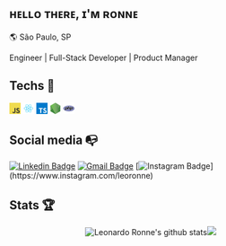 <h2>ʜᴇʟʟᴏ ᴛʜᴇʀᴇ, ɪ'ᴍ ʀᴏɴɴᴇ</h2>

:earth_americas: São Paulo, SP

Engineer | Full-Stack Developer | Product Manager 

## Techs :robot:

<code><img height="20" src="https://raw.githubusercontent.com/github/explore/80688e429a7d4ef2fca1e82350fe8e3517d3494d/topics/javascript/javascript.png"></code>
<code><img height="20" src="https://raw.githubusercontent.com/github/explore/80688e429a7d4ef2fca1e82350fe8e3517d3494d/topics/react/react.png"></code>
<code><img height="20" src="https://raw.githubusercontent.com/github/explore/80688e429a7d4ef2fca1e82350fe8e3517d3494d/topics/typescript/typescript.png"></code>
<code><img height="20" src="https://raw.githubusercontent.com/github/explore/80688e429a7d4ef2fca1e82350fe8e3517d3494d/topics/nodejs/nodejs.png"></code>
<code><img height="20" src="https://raw.githubusercontent.com/github/explore/ccc16358ac4530c6a69b1b80c7223cd2744dea83/topics/php/php.png"></code>

## Social media :mailbox_with_no_mail:

[![Linkedin Badge](https://img.shields.io/badge/-leoronne-blue?style=flat-square&logo=Linkedin&logoColor=white&link=https://www.linkedin.com/in/leoronne/)](https://www.linkedin.com/in/leoronne/)  [![Gmail Badge](https://img.shields.io/badge/-leoronne@gmail.com-c14438?style=flat-square&logo=Gmail&logoColor=white&link=mailto:leoronne@gmail.com)](mailto:leoronne@gmail.com) [![Instagram Badge](https://img.shields.io/twitter/url?color=%23fb3958&label=@leoronne&logo=instagram&logoColor=%23fb3958&style=flat-square&url=https%3A%2F%2Fwww.instagram.com%2Falejorc_)](https://www.instagram.com/leoronne) 

## Stats :trophy:

<p align = "center">
<img alt="Leonardo Ronne's github stats" src="https://github-readme-stats.vercel.app/api?username=leoronne&show_icons=true&title_color=ffffff&icon_color=bb2acf&text_color=daf7dc&bg_color=151515"><img src = "https://github-readme-stats.vercel.app/api/top-langs/?username=leoronne&hide_langs_below=.25&show_icons=true&title_color=ffffff&icon_color=bb2acf&text_color=daf7dc&bg_color=151515">
</p>
